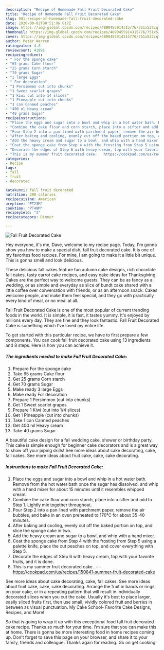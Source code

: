 ```yaml
---
description: "Recipe of Homemade Fall Fruit Decorated Cake"
title: "Recipe of Homemade Fall Fruit Decorated Cake"
slug: 901-recipe-of-homemade-fall-fruit-decorated-cake
date: 2020-09-02T00:51:06.817Z
image: https://img-global.cpcdn.com/recipes/4890455914315776/751x532cq70/fall-fruit-decorated-cake-recipe-main-photo.jpg
thumbnail: https://img-global.cpcdn.com/recipes/4890455914315776/751x532cq70/fall-fruit-decorated-cake-recipe-main-photo.jpg
cover: https://img-global.cpcdn.com/recipes/4890455914315776/751x532cq70/fall-fruit-decorated-cake-recipe-main-photo.jpg
author: Peter Warren
ratingvalue: 4.8
reviewcount: 41891
recipeingredient:
- " For the sponge cake"
- "65 grams Cake flour"
- "25 grams Corn starch"
- "70 grams Sugar"
- "3 large Eggs"
- " For decoration"
- "1 Persimmon cut into chunks"
- "1 Sweet scarlet grapes"
- "1 Kiwi cut into 14 slices"
- "1 Pineapple cut into chunks"
- "1 can Canned peaches"
- "400 ml Heavy cream"
- "40 grams Sugar"
recipeinstructions:
- "Place the eggs and sugar into a bowl and whip in a hot water bath. Remove from the hot water bath once the sugar has dissolved, and whip with a hand mixer for about 15 minutes until it resembles whipped cream."
- "Combine the cake flour and corn starch, place into a sifter and add to Step 1. Lightly mix together throughout."
- "Pour Step 2 into a pan lined with parchment paper, remove the air bubbles, and bake in an oven preheated to 170℃ for about 35-40 minutes."
- "After baking and cooling, evenly cut off the baked portion on top, and slice the sponge cake in two."
- "Add the heavy cream and sugar to a bowl, and whip with a hand mixer."
- "Coat the sponge cake from Step 4 with the frosting from Step 5 using a palette knife, place the cut peaches on top, and cover everything with Step 5."
- "Decorate the edges of Step 6 with heavy cream, top with your favorite fruits, and it is done."
- "This is my summer fruit decorated cake..  https://cookpad.com/us/recipes/150841-summer-fruit-decorated-cake"
categories:
- Recipe
tags:
- fall
- fruit
- decorated

katakunci: fall fruit decorated 
nutrition: 290 calories
recipecuisine: American
preptime: "PT23M"
cooktime: "PT48M"
recipeyield: "3"
recipecategory: Dinner

---
```



![Fall Fruit Decorated Cake](https://img-global.cpcdn.com/recipes/4890455914315776/751x532cq70/fall-fruit-decorated-cake-recipe-main-photo.jpg)

Hey everyone, it's me, Dave, welcome to my recipe page. Today, I'm gonna show you how to make a special dish, fall fruit decorated cake. It is one of my favorites food recipes. For mine, I am going to make it a little bit unique. This is gonna smell and look delicious.

These delicious fall cakes feature fun autumn cake designs, rich chocolate fall cakes, tasty carrot cake recipes, and easy cake ideas for Thanksgiving. Cakes are the perfect way to welcome guests. They can be as fancy as a wedding, or as simple and everyday as slice of bundt cake shared with a little coffee over conversation with friends, or as an afternoon snack. Cakes welcome people, and make them feel special, and they go with practically every kind of meal, or no meal at all.

Fall Fruit Decorated Cake is one of the most popular of current trending foods in the world. It is simple, it is fast, it tastes yummy. It's enjoyed by millions every day. They are fine and they look fantastic. Fall Fruit Decorated Cake is something which I've loved my entire life.


To get started with this particular recipe, we have to first prepare a few components. You can cook fall fruit decorated cake using 13 ingredients and 8 steps. Here is how you can achieve it.

<!--inarticleads1-->

##### The ingredients needed to make Fall Fruit Decorated Cake:

1. Prepare  For the sponge cake
1. Take 65 grams Cake flour
1. Get 25 grams Corn starch
1. Get 70 grams Sugar
1. Make ready 3 large Eggs
1. Make ready  For decoration
1. Prepare 1 Persimmon (cut into chunks)
1. Get 1 Sweet scarlet grapes
1. Prepare 1 Kiwi (cut into 1/4 slices)
1. Get 1 Pineapple (cut into chunks)
1. Take 1 can Canned peaches
1. Get 400 ml Heavy cream
1. Take 40 grams Sugar


A beautiful cake design for a fall wedding cake, shower or birthday party. This cake is simple enough for beginner cake decorators and is a great way to show off your piping skills! See more ideas about cake decorating, cake, fall cakes. See more ideas about fruit cake, cake, cake decorating. 

<!--inarticleads2-->

##### Instructions to make Fall Fruit Decorated Cake:

1. Place the eggs and sugar into a bowl and whip in a hot water bath. Remove from the hot water bath once the sugar has dissolved, and whip with a hand mixer for about 15 minutes until it resembles whipped cream.
1. Combine the cake flour and corn starch, place into a sifter and add to Step 1. Lightly mix together throughout.
1. Pour Step 2 into a pan lined with parchment paper, remove the air bubbles, and bake in an oven preheated to 170℃ for about 35-40 minutes.
1. After baking and cooling, evenly cut off the baked portion on top, and slice the sponge cake in two.
1. Add the heavy cream and sugar to a bowl, and whip with a hand mixer.
1. Coat the sponge cake from Step 4 with the frosting from Step 5 using a palette knife, place the cut peaches on top, and cover everything with Step 5.
1. Decorate the edges of Step 6 with heavy cream, top with your favorite fruits, and it is done.
1. This is my summer fruit decorated cake.. -  - https://cookpad.com/us/recipes/150841-summer-fruit-decorated-cake


See more ideas about cake decorating, cake, fall cakes. See more ideas about fruit cake, cake, cake decorating. Arrange the fruit in bands or rings on your cake, or in a repeating pattern that will result in individually decorated slices when you cut the cake. Usually it&#39;s best to place larger, easily sliced fruits first, then use small, vividly colored fruit and berries in between as visual punctuation. My Cake School- Favorite Cake Designs, Recipes, and More! 

So that is going to wrap it up with this exceptional food fall fruit decorated cake recipe. Thanks so much for your time. I'm sure that you can make this at home. There is gonna be more interesting food in home recipes coming up. Don't forget to save this page on your browser, and share it to your family, friends and colleague. Thanks again for reading. Go on get cooking!
